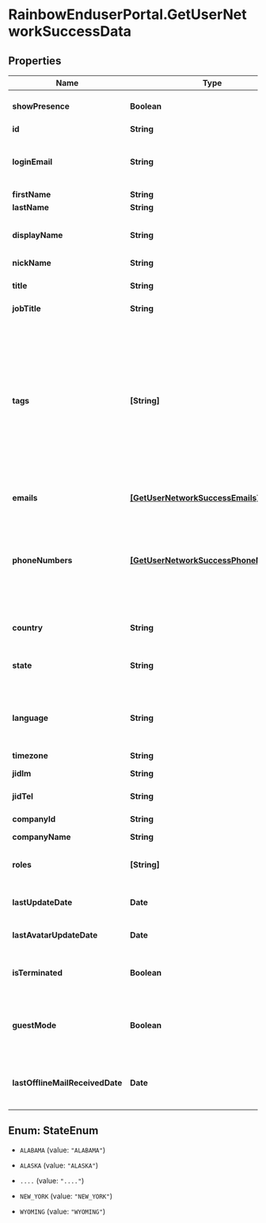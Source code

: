 # RainbowEnduserPortal.GetUserNetworkSuccessData

## Properties

Name | Type | Description | Notes
------------ | ------------- | ------------- | -------------
**showPresence** | **Boolean** | True when the user agreed to show his presence | 
**id** | **String** | User unique identifier | 
**loginEmail** | **String** | DEPRECATED (will be removed in a future release).    User email address (used for login) | 
**firstName** | **String** | User first name | 
**lastName** | **String** | User last name | 
**displayName** | **String** | User display name (firstName + lastName concatenated on server side) | 
**nickName** | **String** | User nickName | 
**title** | **String** | User title (honorifics title, like Mr, Mrs, Sir, Lord, Lady, Dr, Prof,...) | 
**jobTitle** | **String** | User job title | 
**tags** | **[String]** | An Array of free tags associated to the user.    A maximum of 5 tags is allowed, each tag can have a maximum length of 64 characters.    &#x60;tags&#x60; can only be set by users who have administrator rights on the user. The user can&#39;t modify the tags.    The tags are only visible by the user and all users belonging to his organisation/company. | 
**emails** | [**[GetUserNetworkSuccessEmails]**](GetUserNetworkSuccessEmails.md) | Array of user emails addresses objects | 
**phoneNumbers** | [**[GetUserNetworkSuccessPhoneNumbers]**](GetUserNetworkSuccessPhoneNumbers.md) | Array of user phone numbers objects.    Phone number objects can:   * be created by user (information filled by user), * come from association with a system (pbx) device (association is done by admin).   | 
**country** | **String** | User country (ISO 3166-1 alpha3 format) | 
**state** | **String** | When country is &#39;USA&#39;, a state can be defined. Else it is not managed. | [optional] 
**language** | **String** | User language (ISO 639-1 code format, with possibility of regional variation. Ex: both &#39;en&#39; and &#39;en-US&#39; are supported) | 
**timezone** | **String** | User timezone name | 
**jidIm** | **String** | User Jabber IM identifier | 
**jidTel** | **String** | User Jabber TEL identifier | 
**companyId** | **String** | User company unique identifier | 
**companyName** | **String** | User company name | 
**roles** | **[String]** | DEPRECATED (will be removed in a future release).    List of user roles (Array of String) | 
**lastUpdateDate** | **Date** | Date of last user update (whatever the field updated) | 
**lastAvatarUpdateDate** | **Date** | Date of last user avatar create/update, null if no avatar | 
**isTerminated** | **Boolean** | Indicates if the Rainbow account of this user has been deleted | 
**guestMode** | **Boolean** | Indicated a user embedded in a chat or conference room, as guest, with limited rights until he finalizes his registration. | 
**lastOfflineMailReceivedDate** | **Date** | The last time the user has received a message to connect to Rainbow from the logged in user | 



## Enum: StateEnum


* `ALABAMA` (value: `"ALABAMA"`)

* `ALASKA` (value: `"ALASKA"`)

* `....` (value: `"...."`)

* `NEW_YORK` (value: `"NEW_YORK"`)

* `WYOMING` (value: `"WYOMING"`)




